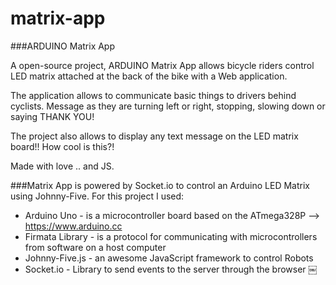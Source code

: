 # matrix-app
###ARDUINO Matrix App

A open-source project, ARDUINO Matrix App allows bicycle riders control LED matrix attached at the back of the bike with a Web application.

The application allows to communicate basic things to drivers behind cyclists. Message as they are turning left or right, stopping, slowing down or saying THANK YOU!

The project also allows to display any text message on the LED matrix board!! How cool is this?!

Made with love .. and JS.



###Matrix App is powered by Socket.io to control an Arduino LED Matrix using Johnny-Five.
For this project I used:

* Arduino Uno - is a microcontroller board based on the ATmega328P --> https://www.arduino.cc
* Firmata Library - is a protocol for communicating with microcontrollers from software on a host computer
* Johnny-Five.js - an awesome JavaScript framework to control Robots
* Socket.io - Library to send events to the server through the browser
￼
